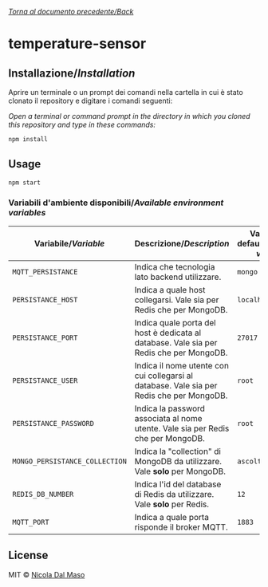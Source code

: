 [_Torna al documento precedente/Back_](https://github.com/niktekusho/IoTDashboard/)

# temperature-sensor

## Installazione/_Installation_

Aprire un terminale o un prompt dei comandi nella cartella in cui è stato clonato il repository e digitare i comandi seguenti:

_Open a terminal or command prompt in the directory in which you cloned this repository and type in these commands:_

```sh
npm install
```

## Usage

```js
npm start
```


### Variabili d'ambiente disponibili/_Available environment variables_

| Variabile/_Variable_           | Descrizione/_Description_                                                                 | Valore di default/_Default value_ |
|--------------------------------|-------------------------------------------------------------------------------------------|-----------------------------------|
| `MQTT_PERSISTANCE`             | Indica che tecnologia lato backend utilizzare.                                            | `mongo`                           |
| `PERSISTANCE_HOST`             | Indica a quale host collegarsi. Vale sia per Redis che per MongoDB.                       | `localhost`                       |
| `PERSISTANCE_PORT`             | Indica quale porta del host è dedicata al database. Vale sia per Redis che per MongoDB.   | `27017`                           |
| `PERSISTANCE_USER`             | Indica il nome utente con cui collegarsi al database. Vale sia per Redis che per MongoDB. | `root`                            |
| `PERSISTANCE_PASSWORD`         | Indica la password associata al nome utente. Vale sia per Redis che per MongoDB.          | `root`                            |
| `MONGO_PERSISTANCE_COLLECTION` | Indica la "collection" di MongoDB da utilizzare. Vale **solo** per MongoDB.               | `ascoltatori`                     |
| `REDIS_DB_NUMBER`              | Indica l'id del database di Redis da utilizzare. Vale **solo** per Redis.                 | `12`                              |
| `MQTT_PORT`                    | Indica a quale porta risponde il broker MQTT.                                             | `1883`                            |


## License

MIT ©  [Nicola Dal Maso](https://github.com/niktekusho)
